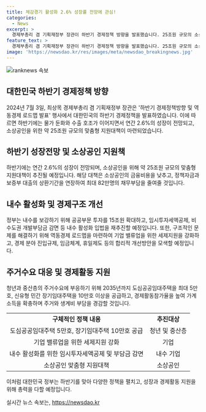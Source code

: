 ```yaml
---
title: 체감경기 활성화 2.6% 성장률 전망에 관심!
categories:
  - News
excerpt: >
  경제부총리 겸 기획재정부 장관이 하반기 경제정책 방향을 발표했습니다. 25조원 규모의 소상공인 맞춤형 지원대책과 함께 물가 안정과 내수 보강을 위한 정책대응을 병행한다고 강조했습니다. 채무부담을 줄이고 소상공인의 재기를 지원하기 위해 새출발 희망 프로젝트를 추진하며, 상반기 경제성장률(2.6%) 전망을 발표했습니다. 경제부총리는 역동경제 로드맵을 통해 기업 밸류업을 위한 세제지원을 강화하고, 주거수요를 위한 공공임대주택과 임대주택을 2035년까지 15만호 이상 공급할 것이라고 강조했습니다.
feature_text: >
  경제부총리 겸 기획재정부 장관이 하반기 경제정책 방향을 발표했습니다. 25조원 규모의 소상공인 맞춤형 지원대책과 함께 물가 안정과 내수 보강을 위한 정책대응을 병행한다고 강조했습니다. 채무부담을 줄이고 소상공인의 재기를 지원하기 위해 새출발 희망 프로젝트를 추진하며, 상반기 경제성장률(2.6%) 전망을 발표했습니다. 경제부총리는 역동경제 로드맵을 통해 기업 밸류업을 위한 세제지원을 강화하고, 주거수요를 위한 공공임대주택과 임대주택을 2035년까지 15만호 이상 공급할 것이라고 강조했습니다.
image: 'https://newsdao.kr/res/images/meta/newsdao_breakingnews.jpg'
---
```


<p><img src="https://newsdao.kr/res/images/meta/newsdao_breakingnews.jpg" alt="ranknews 속보" /></p>

<h2 data-ke-size="size26">대한민국 하반기 경제정책 방향</h2>

<p data-ke-size="size16">2024년 7월 3일, 최상목 경제부총리 겸 기획재정부 장관은 '하반기 경제정책방향 및 역동경제 로드맵 발표' 행사에서 대한민국의 하반기 경제정책을 발표하였습니다. 이에 따르면 하반기에는 물가 둔화와 수출 호조가 이어지면서 연간 2.6%의 성장이 전망되고, 소상공인을 위한 약 25조원 규모의 맞춤형 지원대책이 마련되었습니다.</p>

<h2 data-ke-size="size24">하반기 성장전망 및 소상공인 지원책</h2>

<p data-ke-size="size16">하반기에는 연간 2.6%의 성장이 전망되며, 소상공인을 위해 약 25조원 규모의 맞춤형 지원대책이 추진될 예정입니다. 해당 대책은 소상공인의 금융비용을 낮추고, 정책자금과 보증부 대출의 상환기간을 연장하여 최대 82만명의 채무부담을 줄여줄 것입니다.</p>

<h2 data-ke-size="size24">내수 활성화 및 경제구조 개선</h2>

<p data-ke-size="size16">정부는 내수를 보강하기 위해 공공부문 투자를 15조원 확대하고, 임시투자세액공제, 비수도권 개발부담금 감면 등 내수 활성화 입법을 재추진할 예정입니다. 또한, 구조적인 문제를 해결하기 위해 역동경제 로드맵을 마련하여 기업 밸류업을 위한 세제지원을 강화하고, 경제 분야 진입규제, 임금체계, 휴일제도 등의 합리적 개선방안을 모색할 예정입니다.</p>

<h2 data-ke-size="size24">주거수요 대응 및 경제활동 지원</h2>

<p data-ke-size="size16">청년과 중산층의 주거수요에 부응하기 위해 2035년까지 도심공공임대주택을 최대 5만호, 신유형 민간 장기임대주택을 10만호 이상을 공급하고, 경제활동참가율을 높여 가계소득을 확충하며 주거와 생계비 부담을 경감할 것입니다.</p>

<table>
    <tbody>
        <tr>
            <td style="text-align: center; height: 17px;"><b>구체적인 정책 내용</b></td>
            <td style="text-align: center; height: 17px;"><b>추진대상</b></td>
        </tr>
        <tr>
            <td style="text-align: center; height: 17px;">도심공공임대주택 5만호, 장기임대주택 10만호 공급</td>
            <td style="text-align: center; height: 17px;">청년 및 중산층</td>
        </tr>
        <tr>
            <td style="text-align: center; height: 17px;">기업 밸류업을 위한 세제지원 강화</td>
            <td style="text-align: center; height: 17px;">기업</td>
        </tr>
        <tr>
            <td style="text-align: center; height: 17px;">내수 활성화를 위한 임시투자세액공제 및 부담금 감면</td>
            <td style="text-align: center; height: 17px;">내수 기업</td>
        </tr>
        <tr>
            <td style="text-align: center; height: 17px;">소상공인 맞춤형 지원대책</td>
            <td style="text-align: center; height: 17px;">소상공인</td>
        </tr>
    </tbody>
</table>

<p data-ke-size="size16">이처럼 대한민국 정부는 하반기를 맞아 다양한 정책을 펼치고, 성장과 경제활동 지원을 위해 총력을 다할 예정입니다.</p>
실시간 뉴스 속보는, <a href="https://newsdao.kr" rel="dofollow">https://newsdao.kr</a>


